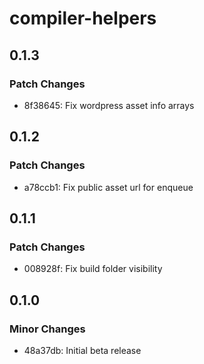 # compiler-helpers

## 0.1.3

### Patch Changes

- 8f38645: Fix wordpress asset info arrays

## 0.1.2

### Patch Changes

- a78ccb1: Fix public asset url for enqueue

## 0.1.1

### Patch Changes

- 008928f: Fix build folder visibility

## 0.1.0

### Minor Changes

- 48a37db: Initial beta release
